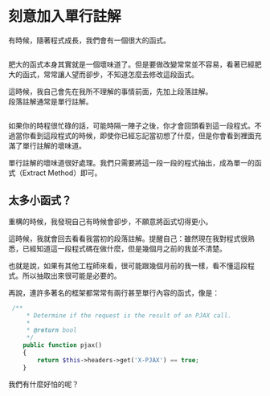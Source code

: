 # 刻意加入單行註解

有時候，隨著程式成長，我們會有一個很大的函式。

```

```

肥大的函式本身其實就是一個壞味道了。但是要做改變常常並不容易，看著已經肥大的函式，常常讓人望而卻步，不知道怎麼去修改這段函式。

這時候，我自己會先在我所不理解的事情前面，先加上段落註解。  
段落註解通常是單行註解。

```

```

如果你的時程很忙碌的話，可能時隔一陣子之後，你才會回頭看到這一段程式。不過當你看到這段程式的時候，即使你已經忘記當初想了什麼，但是你會看到裡面充滿了單行註解的壞味道。

單行註解的壞味道很好處理。我們只需要將這一段一段的程式抽出，成為單一的函式（Extract Method）即可。

## 太多小函式？

重構的時候，我發現自己有時候會卻步，不願意將函式切得更小。

這時候，我就會回去看看我當初的段落註解。提醒自己：雖然現在我對程式很熟悉，已經知道這一段程式碼在做什麼，但是幾個月之前的我並不清楚。

也就是說，如果有其他工程師來看，很可能跟幾個月前的我一樣，看不懂這段程式。所以抽取出來很可能是必要的。

再說，連許多著名的框架都常常有兩行甚至單行內容的函式，像是：

```php
 /**
     * Determine if the request is the result of an PJAX call.
     *
     * @return bool
     */
    public function pjax()
    {
        return $this->headers->get('X-PJAX') == true;
    }
```

我們有什麼好怕的呢？

